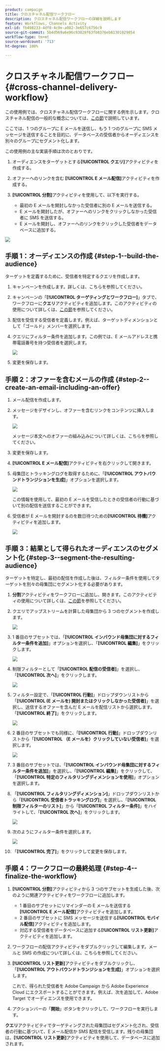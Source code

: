```yaml
---
product: campaign
title: クロスチャネル配信ワークフロー
description: クロスチャネル配信ワークフローの詳細を説明します
feature: Workflows, Channels Activity
exl-id: fb498233-4df8-4c9e-a082-3e657c6756c9
source-git-commit: 5b4d569a6e96c93828f63fb8376eb81301829854
workflow-type: tm+mt
source-wordcount: '713'
ht-degree: 100%

---
```


# クロスチャネル配信ワークフロー{#cross-channel-delivery-workflow}

この使用例では、クロスチャネル配信ワークフローに関する例を示します。クロスチャネル配信の一般的な概念については、[この節](cross-channel-deliveries.md)で説明しています。

ここでは、1 つのグループに E メールを送信し、もう 1 つのグループに SMS メッセージを送信することを目的に、データベースの受信者からオーディエンスを別々のグループにセグメント化します。

この使用例の主な実装手順は次のとおりです。

1. オーディエンスをターゲットとする&#x200B;**[!UICONTROL クエリ]**&#x200B;アクティビティを作成する。
1. オファーへのリンクを含む **[!UICONTROL E メール配信]**&#x200B;アクティビティを作成する。
1. **[!UICONTROL 分割]**&#x200B;アクティビティを使用して、以下を実行する。

   * 最初の E メールを開封しなかった受信者に別の E メールを送信する。
   * E メールを開封したが、オファーへのリンクをクリックしなかった受信者に SMS を送信する。
   * E メールを開封し、オファーへのリンクをクリックした受信者をデータベースに追加する。

![](assets/wkf_cross-channel_7.png)

## 手順 1：オーディエンスの作成 {#step-1--build-the-audience}

ターゲットを定義するために、受信者を特定するクエリを作成します。

1. キャンペーンを作成します。詳しくは、こちらを参照してください。
1. キャンペーンの「**[!UICONTROL ターゲティングとワークフロー]**」タブで、ワークフローに&#x200B;**クエリ**&#x200B;アクティビティを追加します。このアクティビティの使用について詳しくは、[この節](query.md)を参照してください。
1. 配信を受信する受信者を定義します。例えば、ターゲットディメンションとして「ゴールド」メンバーを選択します。
1. クエリにフィルター条件を追加します。この例では、E メールアドレスと携帯電話番号を持つ受信者を選択します。

   ![](assets/wkf_cross-channel_3.png)

1. 変更を保存します。

## 手順 2：オファーを含むメールの作成 {#step-2--create-an-email-including-an-offer}

1. メール配信を作成します。
1. メッセージをデザインし、オファーを含むリンクをコンテンツに挿入します。

   ![](assets/wkf_cross-channel_1.png)

   メッセージ本文へのオファーの組み込みについて詳しくは、こちらを参照してください。

1. 変更を保存します。
1. **[!UICONTROL E メール配信]**&#x200B;アクティビティを右クリックして開きます。
1. 母集団とトラッキングログを取得するために、「**[!UICONTROL アウトバウンドトランジションを生成]**」オプションを選択します。

   ![](assets/wkf_cross-channel_2.png)

   この情報を使用して、最初の E メールを受信したときの受信者の行動に基づいて別の配信を送信することができます。

1. 受信者が E メールを開封するのを数日待つための&#x200B;**[!UICONTROL 待機]**&#x200B;アクティビティを追加します。

   ![](assets/wkf_cross-channel_4.png)

## 手順 3：結果として得られたオーディエンスのセグメント化 {#step-3--segment-the-resulting-audience}

ターゲットを特定し、最初の配信を作成した後は、フィルター条件を使用してターゲットを別々の母集団にセグメント化する必要があります。

1. **分割**&#x200B;アクティビティをワークフローに追加し、開きます。このアクティビティの使用について詳しくは、[この節](split.md)を参照してください。
1. クエリでアップストリームを計算した母集団から 3 つのセグメントを作成します。

   ![](assets/wkf_cross-channel_6.png)

1. 1 番目のサブセットでは、「**[!UICONTROL インバウンド母集団に対するフィルター条件を追加]**」オプションを選択し、「**[!UICONTROL 編集]**」をクリックします。

   ![](assets/wkf_cross-channel_8.png)

1. 制限フィルターとして「**[!UICONTROL 配信の受信者]**」を選択し、「**[!UICONTROL 次へ]**」をクリックします。

   ![](assets/wkf_cross-channel_9.png)

1. フィルター設定で、「**[!UICONTROL 行動]**」ドロップダウンリストから「**[!UICONTROL (E メールを) 開封またはクリックしなかった受信者]**」を選択し、送信するオファーを含んだ E メールを配信リストから選択します。「**[!UICONTROL 終了]**」をクリックします。

   ![](assets/wkf_cross-channel_10.png)

1. 2 番目のサブセットでも同様に、「**[!UICONTROL 行動]**」ドロップダウンリストから「**[!UICONTROL （E メールを）クリックしていない受信者]**」を選択します。

   ![](assets/wkf_cross-channel_11.png)

1. 3 番目のサブセットでは、「**[!UICONTROL インバウンド母集団に対するフィルター条件を追加]**」を選択し、「**[!UICONTROL 編集]**」をクリックして、「**[!UICONTROL 特定のフィルタリングディメンションを使用]**」オプションを選択します。
1. 「**[!UICONTROL フィルタリングディメンション]**」ドロップダウンリストから「**[!UICONTROL 受信者トラッキングログ]**」を選択し、「**[!UICONTROL 制限フィルターのリスト]**」から「**[!UICONTROL フィルター条件]**」をハイライトして、「**[!UICONTROL 次へ]**」をクリックします。

   ![](assets/wkf_cross-channel_12.png)

1. 次のようにフィルター条件を選択します。

   ![](assets/wkf_cross-channel_13.png)

1. 「**[!UICONTROL 完了]**」をクリックして変更を保存します。

## 手順 4：ワークフローの最終処理 {#step-4--finalize-the-workflow}

1. **[!UICONTROL 分割]**&#x200B;アクティビティから 3 つのサブセットを生成した後、次のように関連アクティビティをワークフローに追加します。

   * 1 番目のサブセットにリマインダーの E メールを送信する **[!UICONTROL E メール配信]**&#x200B;アクティビティを追加します。
   * 2 番目のサブセットに SMS メッセージを送信する&#x200B;**[!UICONTROL モバイル配信]**&#x200B;アクティビティを追加します。
   * 対応する受信者をデータベースに追加する&#x200B;**[!UICONTROL リスト更新]**&#x200B;アクティビティを追加します。

1. ワークフローの配信アクティビティをダブルクリックして編集します。メールと SMS の作成について詳しくは、こちらを参照してください。
1. **[!UICONTROL リスト更新]**&#x200B;アクティビティをダブルクリックし、「**[!UICONTROL アウトバウンドトランジションを生成]**」オプションを選択します。

   これで、得られた受信者を Adobe Campaign から Adobe Experience Cloud にエクスポートすることができます。例えば、次を追加して、Adobe Target でオーディエンスを使用できます。

1. アクションバーの「**開始**」ボタンをクリックして、ワークフローを実行します。

**クエリ**&#x200B;アクティビティでターゲティングされた母集団はセグメント化され、受信者の行動に基づいて、E メール配信か SMS 配信を受信します。残りの母集団は、**[!UICONTROL リスト更新]**&#x200B;アクティビティを使用して、データベースに追加されます。
